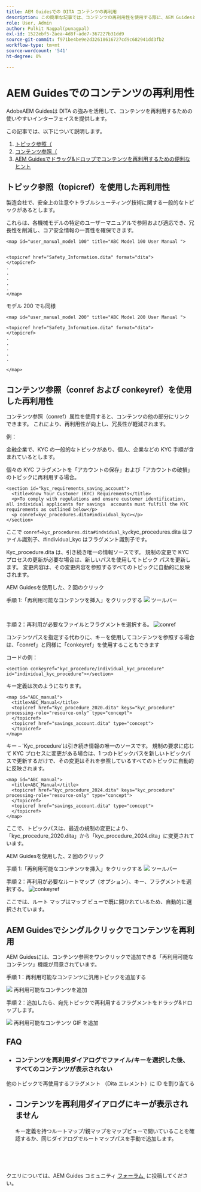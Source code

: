 ```yaml
---
title: AEM Guidesでの DITA コンテンツの再利用
description: この簡単な記事では、コンテンツの再利用性を使用する際に、AEM Guidesと DITA がどのように時間と労力を節約できるかを説明します
role: User, Admin
author: Pulkit Nagpal(punagpal)
exl-id: 1522ebf5-2aea-4d8f-ade7-367227b31dd9
source-git-commit: f971be4be9e2d32618616727cd9c682941dd3fb2
workflow-type: tm+mt
source-wordcount: '541'
ht-degree: 0%

---
```


# AEM Guidesでのコンテンツの再利用性

AdobeAEM Guidesは DITA の強みを活用して、コンテンツを再利用するための使いやすいインターフェイスを提供します。

この記事では、以下について説明します。

1. [トピック参照（](#reusability-using-topic-referencestopicref)
2. [コンテンツ参照（](#reusability-using-content-reference-conref--conkeyref)
3. [AEM Guidesでドラッグ&amp;ドロップでコンテンツを再利用するための便利なヒント](#reuse-content-with-a-single-click-in-aem-guides)

## トピック参照（topicref）を使用した再利用性



製造会社で、安全上の注意やトラブルシューティング技術に関する一般的なトピックがあるとします。

これらは、各機械モデルの特定のユーザーマニュアルで参照および適応でき、冗長性を削減し、コア安全情報の一貫性を確保できます。

```
<map id="user_manual_model 100" title="ABC Model 100 User Manual ">


<topicref href="Safety_Information.dita" format="dita">
</topicref>
.
.
.
.
.
</map>
```


モデル 200 でも同様

```
<map id="user_manual_model 200" title="ABC Model 200 User Manual ">

<topicref href="Safety_Information.dita" format="dita">
</topicref>
.
.
.
.
.
  
</map>
```

## コンテンツ参照（conref および conkeyref）を使用した再利用性

コンテンツ参照（conref）属性を使用すると、コンテンツの他の部分にリンクできます。 これにより、再利用性が向上し、冗長性が軽減されます。

例：

金融企業で、KYC の一般的なトピックがあり、個人、企業などの KYC 手順が含まれているとします。

個々の KYC フラグメントを「アカウントの保存」および「アカウントの破損」のトピックに再利用する場合。

```
<section id="kyc_requirements_saving_account">
  <title>Know Your Customer (KYC) Requirements</title>
  <p>To comply with regulations and ensure customer identification, all individual applicants for savings  accounts must fulfill the KYC requirements as outlined below</p>
  <p conref=kyc_procedures.dita#individual_kyc></p>
</section>
```

ここで `conref=kyc_procedures.dita#indvidual_kyc`kyc_procedures.dita はファイル識別子、#individual_kyc はフラグメント識別子です。

Kyc_procedure.dita は、引き続き唯一の情報ソースです。 規制の変更で KYC プロセスの更新が必要な場合は、新しいパスを使用してトピック パスを更新します。 変更内容は、その変更内容を参照するすべてのトピックに自動的に反映されます。

AEM Guidesを使用した、2 回のクリック

手順 1:「再利用可能なコンテンツを挿入」をクリックする
![&#x200B; ツールバー &#x200B;](../../assets/publishing/content-reusability_image1.png)

<br>

手順 2：再利用が必要なファイルとフラグメントを選択する。
![conref](../../assets/publishing/content-reusability_image2.png)

コンテンツパスを指定する代わりに、キーを使用してコンテンツを参照する場合は、「conref」と同様に「conkeyref」を使用することもできます

コードの例：

```
<section conkeyref="kyc_procedure/individual_kyc_procedure" id="individual_kyc_procedure"></section>
```

キー定義は次のようになります。

```
<map id="ABC_manual">
  <title>ABC_Manual</title>
  <topicref href="kyc_procedure_2020.dita" keys="kyc_procedure" processing-role="resource-only" type="concept">
  </topicref>
  <topicref href="savings_account.dita" type="concept">
  </topicref>
</map>
```

キー – &#39;Kyc_procedure&#39;は引き続き情報の唯一のソースです。 規制の要求に応じて KYC プロセスに変更がある場合は、1 つのトピックパスを新しいトピックパスで更新するだけで、その変更はそれを参照しているすべてのトピックに自動的に反映されます。

```
<map id="ABC_manual">
  <title>ABC_Manual</title>
  <topicref href="kyc_procedure_2024.dita" keys="kyc_procedure" processing-role="resource-only" type="concept">
  </topicref>
  <topicref href="savings_account.dita" type="concept">
  </topicref>
</map>
```

ここで、トピックパスは、最近の規制の変更により、「kyc_procedure_2020.dita」から「kyc_procedure_2024.dita」に変更されています。

AEM Guidesを使用した、2 回のクリック

手順 1:「再利用可能なコンテンツを挿入」をクリックする
![&#x200B; ツールバー &#x200B;](../../assets/publishing/content-reusability_image1.png)

手順 2：再利用が必要なルートマップ（オプション）、キー、フラグメントを選択する。
![conkeyref](../../assets/publishing/content-reusability_image3.png)

ここでは、ルート マップはマップ ビューで既に開かれているため、自動的に選択されています。


## AEM Guidesでシングルクリックでコンテンツを再利用

AEM Guidesには、コンテンツ参照をワンクリックで追加できる「再利用可能なコンテンツ」機能が用意されています。

手順 1：再利用可能なコンテンツに汎用トピックを追加する

![&#x200B; 再利用可能なコンテンツを追加 &#x200B;](../../assets/publishing/content-reusability_image4.png)

手順 2：追加したら、宛先トピックで再利用するフラグメントをドラッグ&amp;ドロップします。

![&#x200B; 再利用可能なコンテンツ GIF を追加 &#x200B;](../../assets/publishing/content-reusability_image5.gif)



## FAQ

- ### コンテンツを再利用ダイアログでファイル/キーを選択した後、すべてのコンテンツが表示されない

他のトピックで再使用するフラグメント （Dita エレメント）に ID を割り当てる

- ## コンテンツを再利用ダイアログにキーが表示されません

  キー定義を持つルートマップ/親マップをマップビューで開いていることを確認するか、同じダイアログでルートマップパスを手動で追加します。


<br>
<br>
<br>


クエリについては、AEM Guides コミュニティ [&#x200B; フォーラム &#x200B;](https://experienceleaguecommunities.adobe.com/t5/experience-manager-guides/ct-p/aem-xml-documentation?profile.language=ja) に投稿してください。
